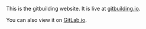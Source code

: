 This is the gitbuilding website. It is live at [gitbuilding.io](http://gitbuilding.io).

You can also view it on [GitLab.io](https://gitbuilding.gitlab.io/).